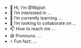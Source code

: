 - 👋 Hi, I’m @Wajish
- 👀 I’m interested in ...
- 🌱 I’m currently learning ...
- 💞️ I’m looking to collaborate on ...
- 📫 How to reach me ...
- 😄 Pronouns: ...
- ⚡ Fun fact: ...

<!---
Wajish/Wajish is a ✨ special ✨ repository because its `README.md` (this file) appears on your GitHub profile.
You can click the Preview link to take a look at your changes.
--->
